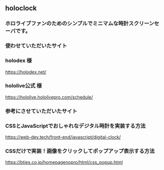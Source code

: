 ## holoclock
### ホロライブファンのためのシンプルでミニマムな時計スクリーンセーバです。
### 使わせていただいたサイト
### holodex 様
https://holodex.net/
### hololive公式 様
https://hololive.hololivepro.com/schedule/

### 参考にさせていただいたサイト

### CSSとJavaScriptでおしゃれなデジタル時計を実装する方法
https://web-dev.tech/front-end/javascript/digital-clock/

### CSSだけで実装！画像をクリックしてポップアップ表示する方法
https://bties.co.jp/homepagenopro/html/css_popup.html

